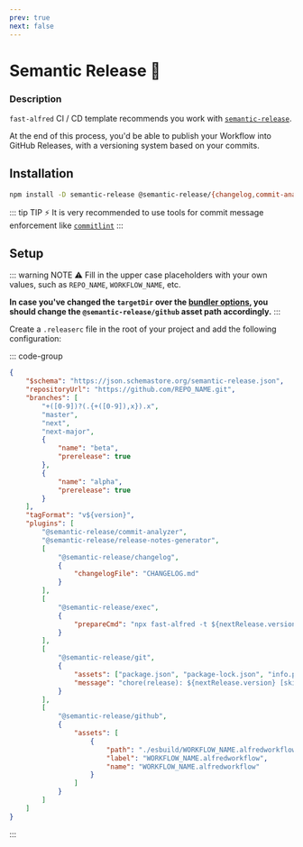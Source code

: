 ```yaml
---
prev: true
next: false
---
```


# Semantic Release :rocket:

### Description

`fast-alfred` CI / CD template recommends you work with [`semantic-release`](https://github.com/semantic-release/semantic-release).

At the end of this process, you'd be able to publish your Workflow into GitHub Releases, with a versioning system based on your commits.

## Installation

```bash
npm install -D semantic-release @semantic-release/{changelog,commit-analyzer,exec,git,github,release-notes-generator}
```

::: tip TIP :zap:
It is very recommended to use tools for commit message enforcement like [`commitlint`](https://github.com/conventional-changelog/commitlint?tab=readme-ov-file#readme)
:::

## Setup

::: warning NOTE :warning:
Fill in the upper case placeholders with your own values, such as `REPO_NAME`, `WORKFLOW_NAME`, etc.

**In case you've changed the `targetDir` over the [bundler options](/app/setup/bundler-options#targetdir), you should change the `@semantic-release/github` asset path accordingly.**
:::

Create a `.releaserc` file in the root of your project and add the following configuration:

::: code-group

```json [.releaserc]
{
    "$schema": "https://json.schemastore.org/semantic-release.json",
    "repositoryUrl": "https://github.com/REPO_NAME.git",
    "branches": [
        "+([0-9])?(.{+([0-9]),x}).x",
        "master",
        "next",
        "next-major",
        {
            "name": "beta",
            "prerelease": true
        },
        {
            "name": "alpha",
            "prerelease": true
        }
    ],
    "tagFormat": "v${version}",
    "plugins": [
        "@semantic-release/commit-analyzer",
        "@semantic-release/release-notes-generator",
        [
            "@semantic-release/changelog",
            {
                "changelogFile": "CHANGELOG.md"
            }
        ],
        [
            "@semantic-release/exec",
            {
                "prepareCmd": "npx fast-alfred -t ${nextRelease.version}"
            }
        ],
        [
            "@semantic-release/git",
            {
                "assets": ["package.json", "package-lock.json", "info.plist", "CHANGELOG.md"],
                "message": "chore(release): ${nextRelease.version} [skip ci]\n\n${nextRelease.notes}"
            }
        ],
        [
            "@semantic-release/github",
            {
                "assets": [
                    {
                        "path": "./esbuild/WORKFLOW_NAME.alfredworkflow",
                        "label": "WORKFLOW_NAME.alfredworkflow",
                        "name": "WORKFLOW_NAME.alfredworkflow"
                    }
                ]
            }
        ]
    ]
}
```

:::
